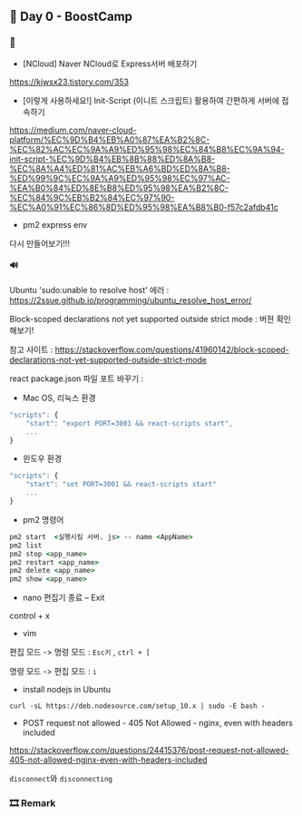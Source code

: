 ## 📕 Day 0 - BoostCamp

### 📘

* [NCloud] Naver NCloud로 Express서버 배포하기

https://kjwsx23.tistory.com/353

* [이렇게 사용하세요!] Init-Script (이니트 스크립트) 활용하여 간편하게 서버에 접속하기

https://medium.com/naver-cloud-platform/%EC%9D%B4%EB%A0%87%EA%B2%8C-%EC%82%AC%EC%9A%A9%ED%95%98%EC%84%B8%EC%9A%94-init-script-%EC%9D%B4%EB%8B%88%ED%8A%B8-%EC%8A%A4%ED%81%AC%EB%A6%BD%ED%8A%B8-%ED%99%9C%EC%9A%A9%ED%95%98%EC%97%AC-%EA%B0%84%ED%8E%B8%ED%95%98%EA%B2%8C-%EC%84%9C%EB%B2%84%EC%97%90-%EC%A0%91%EC%86%8D%ED%95%98%EA%B8%B0-f57c2afdb41c

* pm2 express env

다시 만들어보기!!!

#### 🔊

Ubuntu 'sudo:unable to resolve host' 에러 : https://2ssue.github.io/programming/ubuntu_resolve_host_error/

Block-scoped declarations not yet supported outside strict mode : 버젼 확인해보기!

참고 사이트 : https://stackoverflow.com/questions/41960142/block-scoped-declarations-not-yet-supported-outside-strict-mode

react package.json 파일 포트 바꾸기 :

* Mac OS, 리눅스 환경

```javascript
"scripts": { 
    "start": "export PORT=3001 && react-scripts start", 
    ... 
}
```

* 윈도우 환경

```javascript
"scripts": { 
    "start": "set PORT=3001 && react-scripts start"
    ... 
}
```

* pm2 명령어

```cmd
pm2 start  <실행시킬 서버. js> -- name <AppName>
pm2 list
pm2 stop <app_name>
pm2 restart <app_name>
pm2 delete <app_name>
pm2 show <app_name>
```

* nano 편집기 종료 – Exit

control + x

* vim

편집 모드 -> 명령 모드 : `Esc키` , `ctrl + [`

명령 모드 -> 편집 모드 : `i`

* install nodejs in Ubuntu

`curl -sL https://deb.nodesource.com/setup_10.x | sudo -E bash -`

* POST request not allowed - 405 Not Allowed - nginx, even with headers included

https://stackoverflow.com/questions/24415376/post-request-not-allowed-405-not-allowed-nginx-even-with-headers-included

`disconnect`와 `disconnecting`

### 🎞 Remark
